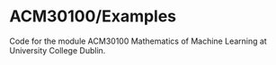 # ACM30100/Examples

Code for the module ACM30100 Mathematics of Machine Learning
at University College Dublin.

